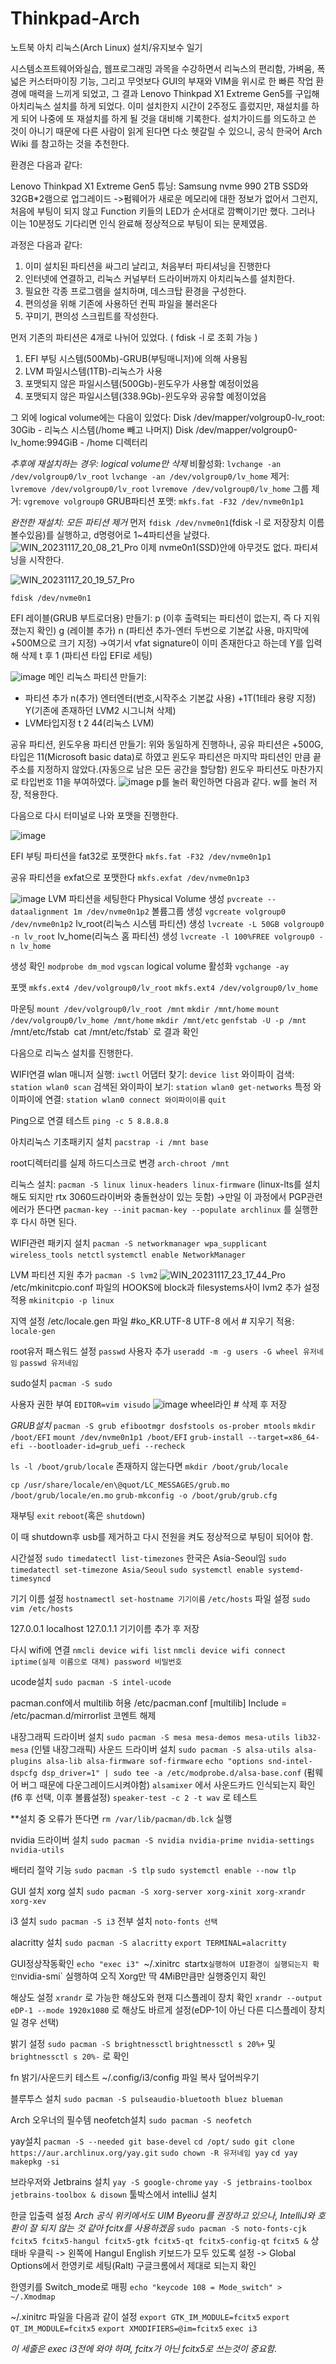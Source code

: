 # Thinkpad-Arch
노트북 아치 리눅스(Arch Linux) 설치/유지보수 일기

시스템소프트웨어와실습, 웹프로그래밍 과목을 수강하면서 리눅스의 편리함, 가벼움, 폭넓은 커스터마이징 기능, 그리고 무엇보다 GUI의 부재와 VIM을 위시로 한 빠른 작업 환경에 매력을 느끼게 되었고, 그 결과 Lenovo Thinkpad X1 Extreme Gen5를 구입해 아치리눅스 설치를 하게 되었다.
이미 설치한지 시간이 2주정도 흘렀지만, 재설치를 하게 되어 나중에 또 재설치를 하게 될 것을 대비해 기록한다.
설치가이드를 의도하고 쓴 것이 아니기 때문에 다른 사람이 읽게 된다면 다소 헷갈릴 수 있으니, 공식 한국어 Arch Wiki 를 참고하는 것을 추천한다.

환경은 다음과 같다:

Lenovo Thinkpad X1 Extreme Gen5
튜닝: Samsung nvme 990 2TB SSD와 32GB*2램으로 업그레이드
->펌웨어가 새로운 메모리에 대한 정보가 없어서 그런지, 처음에 부팅이 되지 않고 Function 키들의 LED가 순서대로 깜빡이기만 했다. 그러나 이는 10분정도 기다리면 인식 완료해 정상적으로 부팅이 되는 문제였음.

과정은 다음과 같다:
1. 이미 설치된 파티션을 싸그리 날리고, 처음부터 파티셔닝을 진행한다
2. 인터넷에 연결하고, 리눅스 커널부터 드라이버까지 아치리눅스를 설치한다.
3. 필요한 각종 프로그램을 설치하며, 데스크탑 환경을 구성한다.
4. 편의성을 위해 기존에 사용하던 컨픽 파일을 불러온다
5. 꾸미기, 편의성 스크립트를 작성한다.


먼저 기존의 파티션은 4개로 나뉘어 있었다. ( fdisk -l 로 조회 가능 )
1. EFI 부팅 시스템(500Mb)-GRUB(부팅매니저)에 의해 사용됨
2. LVM 파일시스템(1TB)-리눅스가 사용
3. 포맷되지 않은 파일시스템(500Gb)-윈도우가 사용할 예정이었음
4. 포맷되지 않은 파일시스템(338.9Gb)-윈도우와 공유할 예정이었음

그 외에 logical volume에는 다음이 있었다:
Disk /dev/mapper/volgroup0-lv_root: 30Gib - 리눅스 시스템(/home 빼고 나머지)
Disk /dev/mapper/volgroup0-lv_home:994GiB - /home 디렉터리

*추후에 재설치하는 경우: logical volume만 삭제*
비활성화:
`lvchange -an /dev/volgroup0/lv_root`
`lvchange -an /dev/volgroup0/lv_home`
제거:
`lvremove /dev/volgroup0/lv_root`
`lvremove /dev/volgroup0/lv_home`
그룹 제거:
`vgremove volgroup0`
GRUB파티션 포맷:
`mkfs.fat -F32 /dev/nvme0n1p1`

*완전한 재설치: 모든 파티션 제거*
먼저 `fdisk /dev/nvme0n1`(fdisk -l 로 저장장치 이름 볼수있음)를 실행하고, d명령어로 1~4파티션을 날렸다.
![WIN_20231117_20_08_21_Pro](https://github.com/CodeHotel/Thinkpad-Arch/assets/89632518/b8c655e7-d3eb-40d2-8f3e-0545481f9f4b)
이제 nvme0n1(SSD)안에 아무것도 없다. 파티셔닝을 시작한다.

![WIN_20231117_20_19_57_Pro](https://github.com/CodeHotel/Thinkpad-Arch/assets/89632518/a38f80c5-5d83-4dd0-a0e1-c52b12704a25)

`fdisk /dev/nvme0n1`

EFI 레이블(GRUB 부트로더용) 만들기:
p (이후 출력되는 파티션이 없는지, 즉 다 지워졌는지 확인)
g (레이블 추가)
n (파티션 추가-엔터 두번으로 기본값 사용, 마지막에 +500M으로 크기 지정)
->여기서 vfat signature이 이미 존재한다고 하는데 Y를 입력해 삭제
t 후 1 (파티션 타입 EFI로 세팅)

![image](https://github.com/CodeHotel/Thinkpad-Arch/assets/89632518/ae889c36-7f46-4635-908c-ab7df3d9f90c)
메인 리눅스 파티션 만들기:
- 파티션 추가
  n(추가)
  엔터엔터(번호,시작주소 기본값 사용)
  +1T(1테라 용량 지정)
  Y(기존에 존재하던 LVM2 시그니쳐 삭제)
- LVM타입지정
  t
  2
  44(리눅스 LVM)

공유 파티션, 윈도우용 파티션 만들기:
위와 동일하게 진행하나, 공유 파티션은 +500G, 타입은 11(Microsoft basic data)로 하였고
윈도우 파티션은 마지막 파티션인 만큼 끝주소를 지정하지 않았다.(자동으로 남은 모든 공간을 할당함)
윈도우 파티션도 마찬가지로 타입번호 11을 부여하였다.
![image](https://github.com/CodeHotel/Thinkpad-Arch/assets/89632518/c0a0d9bd-309d-4f14-8ad9-c00165cd1aeb)
p를 눌러 확인하면 다음과 같다.
w를 눌러 저장, 적용한다.

다음으로 다시 터미널로 나와 포맷을 진행한다.

![image](https://github.com/CodeHotel/Thinkpad-Arch/assets/89632518/ad6ba12b-bc3e-4ad6-9182-7309a8965441)

EFI 부팅 파티션을 fat32로 포맷한다
`mkfs.fat -F32 /dev/nvme0n1p1`

공유 파티션을 exfat으로 포맷한다
`mkfs.exfat /dev/nvme0n1p3`

![image](https://github.com/CodeHotel/Thinkpad-Arch/assets/89632518/5774ffb4-9edd-40fb-a937-85cab00715f9)
LVM 파티션을 세팅한다
Physical Volume 생성
`pvcreate --dataalignment 1m /dev/nvme0n1p2`
볼륨그룹 생성
`vgcreate volgroup0 /dev/nvme0n1p2`
lv_root(리눅스 시스템 파티션) 생성
`lvcreate -L 50GB volgroup0 -n lv_root`
lv_home(리눅스 홈 파티션) 생성
`lvcreate -l 100%FREE volgroup0 -n lv_home`

생성 확인
`modprobe dm_mod`
`vgscan`
logical volume 활성화
`vgchange -ay`

포맷
`mkfs.ext4 /dev/volgroup0/lv_root`
`mkfs.ext4 /dev/volgroup0/lv_home`

마운팅
`mount /dev/volgroup0/lv_root /mnt`
`mkdir /mnt/home`
`mount /dev/volgroup0/lv_home /mnt/home`
`mkdir /mnt/etc`
`genfstab -U -p /mnt `/mnt/etc/fstab`
`cat /mnt/etc/fstab` 로 결과 확인


다음으로 리눅스 설치를 진행한다.


WIFI연결
wlan 매니저 실행:
`iwctl`
어댑터 찾기:
`device list`
와이파이 검색:
`station wlan0 scan`
검색된 와이파이 보기:
`station wlan0 get-networks`
특정 와이파이에 연결:
`station wlan0 connect 와이파이이름`
`quit`

Ping으로 연결 테스트
`ping -c 5 8.8.8.8`



아치리눅스 기초패키지 설치
`pacstrap -i /mnt base`

root디렉터리를 실제 하드디스크로 변경
`arch-chroot /mnt`

리눅스 설치:
`pacman -S linux linux-headers linux-firmware`
(linux-lts를 설치해도 되지만 rtx 3060드라이버와 충돌현상이 있는 듯함)
->만일 이 과정에서 PGP관련 에러가 뜬다면
`pacman-key --init`
`pacman-key --populate archlinux`
를 실행한후 다시 하면 된다.

WIFI관련 패키지 설치
`pacman -S networkmanager wpa_supplicant wireless_tools netctl`
`systemctl enable NetworkManager`

LVM 파티션 지원 추가
`pacman -S lvm2`
![WIN_20231117_23_17_44_Pro](https://github.com/CodeHotel/Thinkpad-Arch/assets/89632518/030611ce-bba0-4bde-9842-c788bba681aa)
/etc/mkinitcpio.conf 파일의 HOOKS에 block과 filesystems사이 lvm2 추가
설정 적용
`mkinitcpio -p linux`


지역 설정
/etc/locale.gen 파일
#ko_KR.UTF-8 UTF-8 에서 # 지우기
적용:
`locale-gen`


root유저 패스워드 설정
`passwd`
사용자 추가
`useradd -m -g users -G wheel 유저네임`
`passwd 유저네임`

sudo설치
`pacman -S sudo`

사용자 권한 부여
`EDITOR=vim visudo`
![image](https://github.com/CodeHotel/Thinkpad-Arch/assets/89632518/1db2ed4d-4fd4-464a-8f78-a6cb7ce3bc96)
wheel라인 # 삭제 후 저장


*GRUB설치*
`pacman -S grub efibootmgr dosfstools os-prober mtools`
`mkdir /boot/EFI`
`mount /dev/nvme0n1p1 /boot/EFI`
`grub-install --target=x86_64-efi --bootloader-id=grub_uefi --recheck`

`ls -l /boot/grub/locale`
존재하지 않는다면
`mkdir /boot/grub/locale`

`cp /usr/share/locale/en\@quot/LC_MESSAGES/grub.mo /boot/grub/locale/en.mo`
`grub-mkconfig -o /boot/grub/grub.cfg`


재부팅
`exit`
`reboot`(혹은 `shutdown`)

이 때 shutdown후 usb를 제거하고 다시 전원을 켜도 정상적으로 부팅이 되어야 함.


시간설정
`sudo timedatectl list-timezones`
한국은 Asia-Seoul임
`sudo timedatectl set-timezone Asia/Seoul`
`sudo systemctl enable systemd-timesyncd`

기기 이름 설정
`hostnamectl set-hostname 기기이름`
`/etc/hosts` 파일 설정
`sudo vim /etc/hosts`

127.0.0.1 localhost
127.0.1.1 기기이름
추가 후 저장

다시 wifi에 연결
`nmcli device wifi list`
`nmcli device wifi connect iptime(실제 이름으로 대체) password 비밀번호`

ucode설치
`sudo pacman -S intel-ucode`

pacman.conf에서 multilib 허용
/etc/pacman.conf
[multilib]
Include = /etc/pacman.d/mirrorlist
코멘트 해제

내장그래픽 드라이버 설치
`sudo pacman -S mesa mesa-demos mesa-utils lib32-mesa` (인텔 내장그래픽)
사운드 드라이버 설치
`sudo pacman -S alsa-utils alsa-plugins alsa-lib alsa-firmware sof-firmware`
`echo "options snd-intel-dspcfg dsp_driver=1" | sudo tee -a /etc/modprobe.d/alsa-base.conf` (펌웨어 버그 때문에 다운그레이드시켜야함)
`alsamixer` 에서 사운드카드 인식되는지 확인(f6 후 선택, 이후 볼륨설정)
`speaker-test -c 2 -t wav` 로 테스트

**설치 중 오류가 뜬다면 `rm /var/lib/pacman/db.lck` 실행

nvidia 드라이버 설치
`sudo pacman -S nvidia nvidia-prime nvidia-settings nvidia-utils`

배터리 절약 기능
`sudo pacman -S tlp`
`sudo systemctl enable --now tlp`

GUI 설치
xorg 설치
`sudo pacman -S xorg-server xorg-xinit xorg-xrandr xorg-xev`

i3 설치
`sudo pacman -S i3`
전부 설치
`noto-fonts 선택`

alacritty 설치
`sudo pacman -S alacritty`
`export TERMINAL=alacritty`

GUI정상작동확인
`echo "exec i3" `~/.xinitrc`
`startx` 실행하여 UI환경이 실행되는지 확인
`nvidia-smi` 실행하여 오직 Xorg만 딱 4MiB만큼만 실행중인지 확인

해상도 설정
`xrandr` 로 가능한 해상도와 현재 디스플레이 장치 확인
`xrandr --output eDP-1 --mode 1920x1080` 로 해상도 바르게 설정(eDP-1이 아닌 다른 디스플레이 장치일 경우 선택)

밝기 설정
`sudo pacman -S brightnessctl`
`brightnessctl s 20%+` 및
`brightnessctl s 20%-` 로 확인

fn 밝기/사운드키 테스트
~/.config/i3/config 파일 복사 덮어씌우기

블루투스 설치
`sudo pacman -S pulseaudio-bluetooth bluez blueman`

Arch 오우너의 필수템 neofetch설치
`sudo pacman -S neofetch`

yay설치
`pacman -S --needed git base-devel`
`cd /opt/`
`sudo git clone https://aur.archlinux.org/yay.git`
`sudo chown -R 유저네임 yay`
`cd yay`
`makepkg -si`

브라우저와 Jetbrains 설치
`yay -S google-chrome`
`yay -S jetbrains-toolbox`
`jetbrains-toolbox & disown`
툴박스에서 intelliJ 설치

한글 입출력 설정
*Arch 공식 위키에서도 UIM Byeoru를 권장하고 있으나, IntelliJ와 호환이 잘 되지 않는 것 같아 fcitx를 사용하겠음*
`sudo pacman -S noto-fonts-cjk fcitx5 fcitx5-hangul fcitx5-gtk fcitx5-qt fcitx5-config-qt`
`fcitx5 &`
상태바 우클릭 -> 왼쪽에 Hangul English 키보드가 모두 있도록 설정 -> Global Options에서 한영키로 세팅(Ralt)
구글크롬에서 제대로 되는지 확인

한영키를 Switch_mode로 매핑
`echo "keycode 108 = Mode_switch" > ~/.Xmodmap`

~/.xinitrc 파일을 다음과 같이 설정
`export GTK_IM_MODULE=fcitx5`
`export QT_IM_MODULE=fcitx5`
`export XMODIFIERS=@im=fcitx5`
`exec i3`

*이 세줄은 exec i3전에 와야 하며, fcitx가 아닌 fcitx5로 쓰는것이 중요함.*

